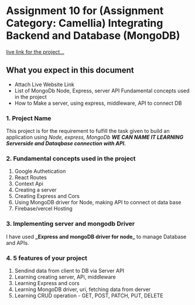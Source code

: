 # Assignment 10 for (Assignment Category: Camellia) Integrating Backend and Database (MongoDB)

[live link for the project...]()

## What you expect in this document

- Attach Live Website Link
- List of MongoDb Node, Express, server API Fundamental concepts used in the project
- How to Make a server, using express, middleware, API to connect DB

### 1. Project Name

This project is for the requirement to fulfill the task given to build an application using _Node, express, MongoDb_ **_WE CAN NAME IT LEARNING Serverside and Dataqbase connection with API._**

### 2. Fundamental concepts used in the project

<ol>
<li>Google Authetication</li>
<li>React Routes</li>
<li>Context Api</li>
<li>Creating a server</li>
<li>Creating Express and Cors</li>
<li>Using MongoDB driver for Node, making API to connect ot data base</li>
<li>Firebase/vercel Hosting</li>
</ol>

### 3. Implementing server and mongodb Driver

I have used **\_Express and mongoDB driver for node\_** to manage Database and APIs.

### 4. 5 features of your project

<ol>
<li>Sendind data from client to DB via Server API</li>
<li>Learning creating server, APi, middleware</li>
<li>Learning Express and cors</li>
<li>Learning MongoDB driver, uri, fetching data from derver</li>
<li>Learning CRUD operation - GET, POST, PATCH, PUT, DELETE</li>
</ol>
